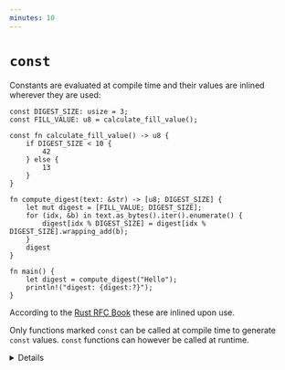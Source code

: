 ```yaml
---
minutes: 10
---
```


# `const`

Constants are evaluated at compile time and their values are inlined wherever
they are used:

<!-- mdbook-xgettext: skip -->

```rust,editable
const DIGEST_SIZE: usize = 3;
const FILL_VALUE: u8 = calculate_fill_value();

const fn calculate_fill_value() -> u8 {
    if DIGEST_SIZE < 10 {
        42
    } else {
        13
    }
}

fn compute_digest(text: &str) -> [u8; DIGEST_SIZE] {
    let mut digest = [FILL_VALUE; DIGEST_SIZE];
    for (idx, &b) in text.as_bytes().iter().enumerate() {
        digest[idx % DIGEST_SIZE] = digest[idx % DIGEST_SIZE].wrapping_add(b);
    }
    digest
}

fn main() {
    let digest = compute_digest("Hello");
    println!("digest: {digest:?}");
}
```

According to the [Rust RFC Book][1] these are inlined upon use.

Only functions marked `const` can be called at compile time to generate `const`
values. `const` functions can however be called at runtime.

<details>

- Mention that `const` behaves semantically similar to C++'s `constexpr`

</details>

[1]: https://rust-lang.github.io/rfcs/0246-const-vs-static.html
